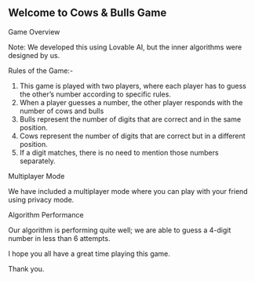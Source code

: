 ## Welcome to Cows & Bulls Game

Game Overview

Note: We developed this using Lovable AI, but the inner algorithms were designed by us.

Rules of the Game:-
1. This game is played with two players, where each player has to guess the other’s number according to specific rules.
2. When a player guesses a number, the other player responds with the number of cows and bulls
3. Bulls represent the number of digits that are correct and in the same position.
4. Cows represent the number of digits that are correct but in a different position.
5. If a digit matches, there is no need to mention those numbers separately.

Multiplayer Mode

  We have included a multiplayer mode where you can play with your friend using privacy mode.
 
Algorithm Performance
	
 Our algorithm is performing quite well; we are able to guess a 4-digit number in less than 6 attempts.
 
I hope you all have a great time playing this game.

Thank you.
